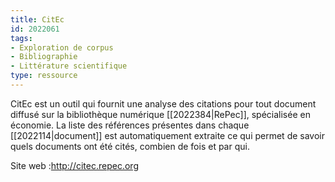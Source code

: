```yaml
---
title: CitEc
id: 2022061
tags:
- Exploration de corpus
- Bibliographie
- Littérature scientifique
type: ressource
---
```


CitEc est un outil qui fournit une analyse des citations pour tout document diffusé sur la bibliothèque numérique [[2022384|RePec]], spécialisée en économie. La liste des références présentes dans chaque [[2022114|document]] est automatiquement extraite ce qui permet de savoir quels documents ont été cités, combien de fois et par qui.

Site web :<http://citec.repec.org>

